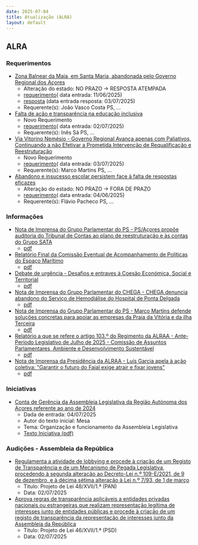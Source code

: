 ```yaml
---
date: 2025-07-04
title: Atualização (ALRA)
layout: default
---
```

## ALRA

### Requerimentos

* [Zona Balnear da Maia, em Santa Maria, abandonada pelo Governo Regional dos Açores](http://base.alra.pt:82/4DACTION/w_pesquisa_registo/4/8850)
  * Alteração do estado: NO PRAZO → RESPOSTA ATEMPADA
  * [requerimento](http://base.alra.pt:82/Doc_Req/XIIIreque360.pdf)( data entrada: 11/06/2025)
  * [resposta](http://base.alra.pt:82/Doc_Req/XIIIrequeresp360.pdf) (data entrada resposta: 03/07/2025)
  * Requerente(s): João Vasco Costa PS, ...
* [Falta de ação e transparência na educação inclusiva](http://base.alra.pt:82/4DACTION/w_pesquisa_registo/4/8876)
  * Novo Requerimento
  * [requerimento](http://base.alra.pt:82/Doc_Req/XIIIreque376.pdf)( data entrada: 02/07/2025)
  * Requerente(s): Inês Sá PS, ...
* [Via Vitorino Nemésio - Governo Regional Avança apenas com Paliativos, Continuando a não Efetivar a Prometida Intervenção de Requalificação e Reestruturação](http://base.alra.pt:82/4DACTION/w_pesquisa_registo/4/8878)
  * Novo Requerimento
  * [requerimento](http://base.alra.pt:82/Doc_Req/XIIIreque377.pdf)( data entrada: 03/07/2025)
  * Requerente(s): Marco Martins PS, ...
* [Abandono e insucesso escolar persistem face à falta de respostas eficazes](http://base.alra.pt:82/4DACTION/w_pesquisa_registo/4/8838)
  * Alteração do estado: NO PRAZO → FORA DE PRAZO
  * [requerimento](http://base.alra.pt:82/Doc_Req/XIIIreque354.pdf)( data entrada: 04/06/2025)
  * Requerente(s): Flávio Pacheco PS, ...

### Informações

* [Nota de Imprensa do Grupo Parlamentar do PS - PS/Açores propõe auditoria do Tribunal de Contas ao plano de reestruturação e às contas do Grupo SATA](http://base.alra.pt:82/4DACTION/w_pesquisa_registo/8/21845)
  * [pdf](http://base.alra.pt:82/Doc_Noticias/NI21845.pdf)
* [Relatório Final da Comissão Eventual de Acompanhamento de Políticas do Espaço Marítimo](http://base.alra.pt:82/4DACTION/w_pesquisa_registo/8/21846)
  * [pdf](http://base.alra.pt:82/Doc_Noticias/NI21846.pdf)
* [Debate de urgência - Desafios e entraves à Coesão Económica, Social e Territorial](http://base.alra.pt:82/4DACTION/w_pesquisa_registo/8/21848)
  * [pdf](http://base.alra.pt:82/Doc_Noticias/NI21848.pdf)
* [Nota de Imprensa do Grupo Parlamentar do CHEGA - CHEGA denuncia abandono do Serviço de Hemodiálise do Hospital de Ponta Delgada](http://base.alra.pt:82/4DACTION/w_pesquisa_registo/8/21850)
  * [pdf](http://base.alra.pt:82/Doc_Noticias/NI21850.pdf)
* [Nota de Imprensa do Grupo Parlamentar do PS - Marco Martins defende soluções concretas para apoiar as empresas da Praia da Vitória e da ilha Terceira](http://base.alra.pt:82/4DACTION/w_pesquisa_registo/8/21851)
  * [pdf](http://base.alra.pt:82/Doc_Noticias/NI21851.pdf)
* [Relatório a que se refere o artigo 103.º do Regimento da ALRAA - Ante-Período Legislativo de Julho de 2025 - Comissão de Assuntos Parlamentares, Ambiente e Desenvolvimento Sustentável](http://base.alra.pt:82/4DACTION/w_pesquisa_registo/8/21852)
  * [pdf](http://base.alra.pt:82/Doc_Noticias/NI21852.pdf)
* [Nota de Imprensa da Presidência da ALRAA - Luís Garcia apela à ação coletiva: "Garantir o futuro do Faial exige atrair e fixar jovens"](http://base.alra.pt:82/4DACTION/w_pesquisa_registo/8/21853)
  * [pdf](http://base.alra.pt:82/Doc_Noticias/NI21853.pdf)

### Iniciativas

* [Conta de Gerência da Assembleia Legislativa da Região Autónoma dos Açores referente ao ano de 2024](http://base.alra.pt:82/4DACTION/w_pesquisa_registo/3/3719)
  * Dada de entrada: 04/07/2025
  * Autor do texto inicial: Mesa
  * Tema: Organização e funcionamento da Assembleia Legislativa
  * [Texto Iniciativa (pdf)](http://base.alra.pt:82/iniciativas/iniciativas/XIIIEPpR010.pdf)

### Audições - Assembleia da República

* [Regulamenta a atividade de lobbying e procede à criação de um Registo de Transparência e de um Mecanismo de Pegada Legislativa, procedendo à segunda alteração ao Decreto-Lei n.º 109-E/2021, de 9 de dezembro, e à décima sétima alteração à Lei n.º 7/93, de 1 de março](http://base.alra.pt:82/4DACTION/w_pesquisa_registo/5/3326)
  * Titulo: Projeto de Lei 48/XVII/1.ª (PAN)
  * Data: 02/07/2025
* [Aprova regras de transparência aplicáveis a entidades privadas nacionais ou estrangeiras que realizam representação legítima de interesses junto de entidades públicas e procede à criação de um registo de transparência da representação de interesses junto da Assembleia da República](http://base.alra.pt:82/4DACTION/w_pesquisa_registo/5/3327)
  * Titulo: Projeto de Lei 46/XVII/1.ª (PSD)
  * Data: 02/07/2025
